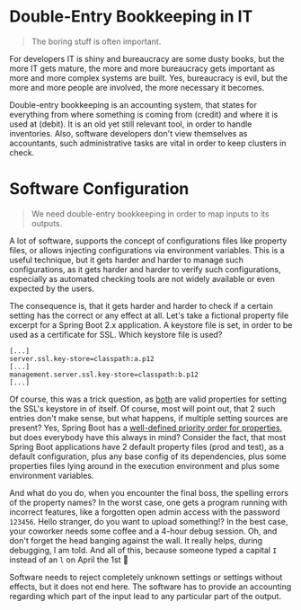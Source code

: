 # Double-Entry Bookkeeping in IT
> The boring stuff is often important.

For developers IT is shiny and bureaucracy are some dusty books,
but the more IT gets mature,
the more and more bureaucracy gets important as more and more complex systems are built.
Yes, bureaucracy is evil, but the more and more people are involved,
the more necessary it becomes.

Double-entry bookkeeping is an accounting system,
that states for everything from where something is coming from (credit) and where it is used at (debit).
It is an old yet still relevant tool, in order to handle inventories.
Also, software developers don't view themselves as accountants,
such administrative tasks are vital in order to keep clusters in check.
# Software Configuration
> We need double-entry bookkeeping in order to map inputs to its outputs.

A lot of software, supports the concept of configurations files like property files,
or allows injecting configurations via environment variables.
This is a useful technique, but it gets harder and harder to manage such configurations,
as it gets harder and harder to verify such configurations,
especially as automated checking tools are not widely available or even expected by the users.

The consequence is, that it gets harder and harder to check if a certain setting has
the correct or any effect at all.
Let's take a fictional property file excerpt for a Spring Boot 2.x application.
A keystore file is set, in order to be used as a certificate for SSL. 
Which keystore file is used?
````
[...]
server.ssl.key-store=classpath:a.p12
[...]
management.server.ssl.key-store=classpath:b.p12
[...]
````
Of course, this was a trick question,
as [both](https://docs.spring.io/spring-boot/docs/2.0.x/reference/html/production-ready-monitoring.html)
are valid properties for setting the SSL's keystore in of itself.
Of course, most will point out, that 2 such entries don't make sense,
but what happens, if multiple setting sources are present?
Yes, Spring Boot has a [well-defined priority order for properties](https://docs.spring.io/spring-boot/docs/1.0.1.RELEASE/reference/html/boot-features-external-config.html),
but does everybody have this always in mind?
Consider the fact, that most Spring Boot applications have 2 default property files (prod and test),
as a default configuration,
plus any base config of its dependencies,
plus some properties files lying around in the execution environment
and plus some environment variables.

And what do you do, when you encounter the final boss, the spelling errors of the property names?
In the worst case, one gets a program running with incorrect features,
like a forgotten open admin access with the password `123456`.
Hello stranger, do you want to upload something!?
In the best case, your coworker needs some coffee and a 4-hour debug session.
Oh, and don't forget the head banging against the wall.
It really helps, during debugging, I am told.
And all of this, because someone typed a capital `I` instead of an `l` on April the 1st 🎉

Software needs to reject completely unknown settings or settings without effects,
but it does not end here.
The software has to provide an accounting regarding which part of the input lead to any particular part of the output. 